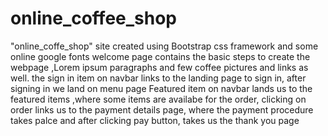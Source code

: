 # online_coffee_shop
"online_coffe_shop" site  created using Bootstrap css framework  and some online google fonts
welcome page contains the basic steps to create the webpage ,Lorem ipsum paragraphs and few coffee pictures and links as well.
the sign in item on navbar links to the landing page to sign in,
after signing in we land on menu page 
Featured item on navbar lands us to the featured items ,where some items are availabe for the order,
clicking on order links us to the payment details page, where the payment procedure takes palce
and after clicking pay button, takes us the thank you page 
